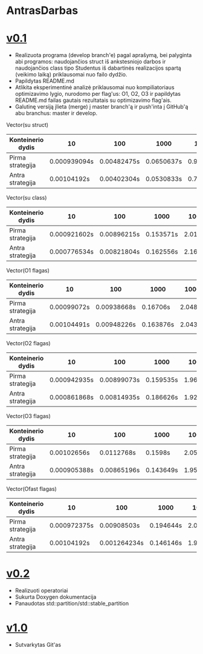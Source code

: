 # AntrasDarbas

# [v0.1](https://github.com/EmilisDolgov/OOP-AntrasDarbas/releases/tag/0.1)
 * Realizuota programa (develop branch'e) pagal aprašymą, bei palyginta abi programos: naudojančios struct iš ankstesniojo darbos ir naudojančios class tipo Studentus iš dabartinės realizacijos spartą (veikimo laiką) priklausomai nuo failo dydžio.
 * Papildytas README.md
 * Atlikita eksperimentinė analizė priklausomai nuo kompiliatoriaus optimizavimo lygio, nurodomo per flag'us: O1, O2, O3 ir papildytas README.md failas gautais rezultatais su optimizavimo flag'ais. 
 * Galutinę versiją įlieta (merge) į master branch'ą ir push'inta į GitHub'ą abu branchus: master ir develop.
 
 Vector(su struct)

 |Konteinerio dydis|10|100|1000|10000|100000|
 |---|---|---|---|---|---|
 |Pirma strategija|0.000939094s|0.00482475s|0.0650637s|0.926928s|9.74813s|
 |Antra strategija|0.00104192s|0.00402304s|0.0530833s|0.712356s|8.87912s|
 
 Vector(su class)

 |Konteinerio dydis|10|100|1000|10000|100000|
 |---|---|---|---|---|---|
 |Pirma strategija|0.000921602s|0.00896215s|0.153571s|2.01213s|25.9205s|
 |Antra strategija|0.000776534s|0.00821804s|0.162556s|2.16818s|25.5222s|
  
 Vector(O1 flagas)
 
 |Konteinerio dydis|10|100|1000|10000|100000|
 |---|---|---|---|---|---|
 |Pirma strategija|0.00099072s|0.00938668s|0.16706s|2.04862s|24.2209s|
 |Antra strategija|0.00104491s|0.00948226s|0.163876s|2.04326s|23.6399s|
 
 Vector(O2 flagas)
 
 |Konteinerio dydis|10|100|1000|10000|100000|
 |---|---|---|---|---|---|
 |Pirma strategija|0.000942935s|0.00899073s|0.159535s|1.96377s|24.2768s|
 |Antra strategija|0.000861868s|0.00814935s|0.186626s|1.92462s|23.7902s|
 
 Vector(O3 flagas)
 
 |Konteinerio dydis|10|100|1000|10000|100000|
 |---|---|---|---|---|---|
 |Pirma strategija|0.00102656s|0.0112768s|0.1598s|2.05783s|24.7511s|
 |Antra strategija|0.000905388s|0.00865196s|0.143649s|1.9597s|23.9378s|
 
 Vector(Ofast flagas)
 
 |Konteinerio dydis|10|100|1000|10000|100000|
 |---|---|---|---|---|---|
 |Pirma strategija|0.000972375s|0.00908503s|0.194644s|2.03342s|23.946s|
 |Antra strategija|0.00104192s|0.001264234s|0.146146s|1.93426s|23.2079s|

# [v0.2](https://github.com/EmilisDolgov/OOP-AntrasDarbas/releases/tag/0.2)
 * Realizuoti operatoriai
 * Sukurta Doxygen dokumentacija
 * Panaudotas std::partition/std::stable_partition
 
# [v1.0](https://github.com/EmilisDolgov/OOP-AntrasDarbas/releases/tag/1.0)
 * Sutvarkytas Git'as
 
